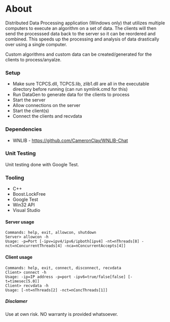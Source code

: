 # About
Distributed Data Processing application (Windows only) that utilizes multiple computers to execute an algorithm on a set of data. The clients will then send the processsed data back to the server so it can be reordered and combined. This speeds up the processing and analysis of data drastically over using a single computer.  

Custom algorithms and custom data can be created/generated for the clients to process/anyalze.

### Setup
* Make sure TCPCS.dll, TCPCS.lib, zlib1.dll are all in the executable directory before running (can run symlink.cmd for this)
* Run DataGen to generate data for the clients to process
* Start the server
* Allow connections on the server
* Start the client(s)
* Connect the clients and recvdata

### Dependencies
- WNLIB - https://github.com/CameronClay/WNLIB-Chat

### Unit Testing
Unit testing done with Google Test.

### Tooling
- C++
- Boost.LockFree
- Google Test
- Win32 API
- Visual Studio

#### Server usage
```
Commands: help, exit, allowcon, shutdown  
Server> allowcon -h  
Usage: -p=Port [-ipv=ipv4/ipv6/ipboth[ipv4] -nt=nThreads[8] -nct=nConcurrentThreads[4] -nca=nConcurrentAccepts[4]]
```

#### Client usage
```
Commands: help, exit, connect, disconnect, recvdata  
Client> connect -h  
Usage: -ip=IP address -p=port -ipv6=true/false[false] [-t=timesec[5.0]]  
Client> recvdata -h  
Usage: [-nt=nThreads[2] -nct=nConcThreads[1]]  
```

##### Disclamer
Use at own risk. NO warranty is provided whatsoever.
